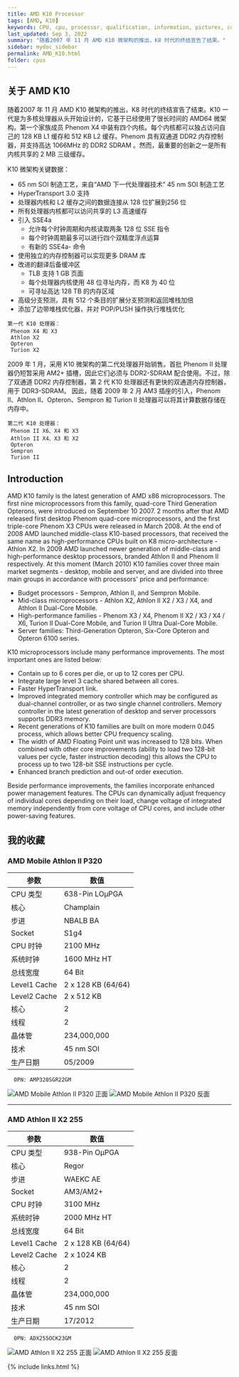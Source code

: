```yaml
---
title: AMD K10 Processor
tags: [AMD, K10]
keywords: CPU, cpu, processor, qualification, information, pictures, core, frequency, chip packaging, packaging, cpu info, x86, collection, amd, cyrix, harris, ibm, idt, iit, intel, motorola, nec, sgs, sgs-thomson, siemens, ST, signetics, mhs, ti, texas instruments, ulsi, umc, weitek, zilog, 808x, 8085, 8088, 8086, 80188, 80186, 80286, 286, 80386, 386, i386, Am386, 386sx, 386dx, 486, i486, 586, 486sx, 486dx, overdrive, 487, pentium, 586, 5x86, 386dlc, 386slc, 486dx2, mmx, ppro, pentium-pro, pro, athlon, duron, z80, dirk oppelt, dirk, oppelt, engineering, sample, samples
last_updated: Sep 3, 2022
summary: "随着2007 年 11 月 AMD K10 微架构的推出，K8 时代的终结宣告了结束。"
sidebar: mydoc_sidebar
permalink: AMD_K10.html
folder: cpus
---
```


## 关于 AMD K10

随着2007 年 11 月 AMD K10 微架构的推出，K8 时代的终结宣告了结束。K10 一代是为多核处理器从头开始设计的，它基于已经使用了很长时间的 AMD64 微架构。第一个家族成员 Phenom X4 中装有四个内核。每个内核都可以独占访问自己的 128 KB L1 缓存和 512 KB L2 缓存。Phenom 具有双通道 DDR2 内存控制器，并支持高达 1066MHz 的 DDR2 SDRAM 。然而，最重要的创新之一是所有内核共享的 2 MB 三级缓存。
	
K10 微架构关键数据：
 - 65 nm SOI 制造工艺，来自“AMD 下一代处理器技术” 45 nm SOI 制造工艺
 - HyperTransport 3.0 支持
 - 处理器内核和 L2 缓存之间的数据连接从 128 位扩展到256 位
 - 所有处理器内核都可以访问共享的 L3 高速缓存
 - 引入 SSE4a
     - 允许每个时钟周期和内核读取两条 128 位 SSE 指令
     - 每个时钟周期最多可以进行四个双精度浮点运算
     - 有新的 SSE4a- 命令
 - 使用独立的内存控制器可以实现更多 DRAM 库
 - 改进的翻译后备缓冲区
     - TLB 支持 1 GB 页面
     - 每个处理器内核使用 48 位寻址内存，而 K8 为 40 位
     - 可寻址高达 128 TB 的内存区域
 - 高级分支预测，具有 512 个条目的扩展分支预测和返回堆栈加倍
 - 添加了边带堆栈优化器，并对 POP/PUSH 操作执行堆栈优化

 ```
第一代 K10 处理器：
  Phenom X4 和 X3
  Athlon X2
  Opteron
  Turion X2
 ```

 2009 年 1 月，采用 K10 微架构的第二代处理器开始销售。首批 Phenom II 处理器仍短暂采用 AM2+ 插槽，因此它们必须与 DDR2-SDRAM 配合使用。不过，除了双通道 DDR2 内存控制器，第 2 代 K10 处理器还有更快的双通道内存控制器，用于 DDR3-SDRAM。 因此，随着 2009 年 2 月 AM3 插座的引入，Phenom II、Athlon II、Opteron、Sempron 和 Turion II 处理器可以将其计算数据存储在内存中。

 ```
第二代 K10 处理器：
  Phenom II X6、X4 和 X3
  Athlon II X4、X3 和 X2
  Opteron
  Sempron
  Turion II
 ```

## Introduction

AMD K10 family is the latest generation of AMD x86 microprocessors. The first nine microprocessors from this family, quad-core Third Generation Opterons, were introduced on September 10 2007. 2 months after that AMD released first desktop Phenom quad-core microprocessors, and the first triple-core Phenom X3 CPUs were released in March 2008. At the end of 2008 AMD launched middle-class K10-based processors, that received the same name as high-performance CPUs built on K8 micro-architecture - Athlon X2. In 2009 AMD launched newer generation of middle-class and high-performance desktop processors, branded Athlon II and Phenom II respectively. At this moment (March 2010) K10 families cover three main market segments - desktop, mobile and server, and are divided into three main groups in accordance with processors' price and performance:
 * Budget processors - Sempron, Athlon II, and Sempron Mobile.
 * Mid-class microprocessors - Athlon X2, Athlon II X2 / X3 / X4, and Athlon II Dual-Core Mobile.
 * High-performance families - Phenom X3 / X4, Phenom II X2 / X3 / X4 / X6, Turion II Dual-Core Mobile, and Turion II Ultra Dual-Core Mobile.
 * Server families: Third-Generation Opteron, Six-Core Opteron and Opteron 6100 series.

K10 microprocessors include many performance improvements. The most important ones are listed below:
 * Contain up to 6 cores per die, or up to 12 cores per CPU.
 * Integrate large level 3 cache shared between all cores.
 * Faster HyperTransport link.
 * Improved integrated memory controller which may be configured as dual-channel controller, or as two single channel controllers. Memory controller in the latest generation of desktop and server processors supports DDR3 memory.
 * Recent generations of K10 families are built on more modern 0.045 process, which allows better CPU frequency scaling.
 * The width of AMD Floating Point unit was increased to 128 bits. When combined with other core improvements (ability to load two 128-bit values per cycle, faster instruction decoding) this allows the CPU to process up to two 128-bit SSE instructions per cycle.
 * Enhanced branch prediction and out-of order execution.

Beside performance improvements, the families incorporate enhanced power management features. The CPUs can dynamically adjust frequency of individual cores depending on their load, change voltage of integrated memory independently from core voltage of CPU cores, and include other power-saving features.


## 我的收藏

### AMD Mobile Athlon II P320

| 参数 | 数值 |
| ------ | ------ |
| CPU 类型 | 638-Pin LOµPGA |
| 核心 | Champlain |
| 步进 | NBALB BA |
| Socket | S1g4 |
| CPU 时钟 | 2100 MHz |
| 系统时钟 | 1600 MHz HT |
| 总线宽度 | 64 Bit |
| Level1 Cache | 2 x 128 KB (64/64) |
| Level2 Cache | 2 x 512 KB |
| 核心 | 2 |
| 线程 | 2 |
| 晶体管 | 234,000,000 |
| 技术 | 45 nm SOI |
| 生产日期 | 05/2009 |

```
  OPN: AMP320SGR22GM
```

![AMD Mobile Athlon II P320 正面](/images/cpus/AMD/AMD_Mobile_Athlon_II_P320_1.jpg)
![AMD Mobile Athlon II P320 反面](/images/cpus/AMD/AMD_Mobile_Athlon_II_P320_2.jpg)

---------

### AMD Athlon II X2 255

| 参数 | 数值 |
| ------ | ------ |
| CPU 类型 | 938-Pin OµPGA |
| 核心 | Regor |
| 步进 | WAEKC AE |
| Socket | AM3/AM2+ |
| CPU 时钟 | 3100 MHz |
| 系统时钟 | 2000 MHz HT |
| 总线宽度 | 64 Bit |
| Level1 Cache | 2 x 128 KB (64/64) |
| Level2 Cache | 2 x 1024 KB |
| 核心 | 2 |
| 线程 | 2 |
| 晶体管 | 234,000,000 |
| 技术 | 45 nm SOI |
| 生产日期 | 17/2012 |

```
  OPN: ADX255OCK23GM
```

![AMD Athlon II X2 255 正面](/images/cpus/AMD/AMD_Athlon_II_X2_255_1.jpg)
![AMD Athlon II X2 255 反面](/images/cpus/AMD/AMD_Athlon_II_X2_255_2.jpg)

{% include links.html %}
